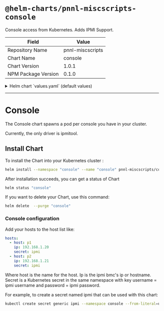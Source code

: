 # `@helm-charts/pnnl-miscscripts-console`

Console access from Kubernetes. Adds IPMI Support.

| Field               | Value            |
| ------------------- | ---------------- |
| Repository Name     | pnnl-miscscripts |
| Chart Name          | console          |
| Chart Version       | 1.0.1            |
| NPM Package Version | 0.1.0            |

<details>

<summary>Helm chart `values.yaml` (default values)</summary>

```yaml
# Default values for console.
# This is a YAML-formatted file.
# Declare variables to be passed into your templates.

ipmitool:
  server:
  prefix:
  repo:
  tag:
  pullPolicy: IfNotPresent

resources:
  {}
  # We usually recommend not to specify default resources and to leave this as a conscious
  # choice for the user. This also increases chances charts run on environments with little
  # resources, such as Minikube. If you do want to specify resources, uncomment the following
  # lines, adjust them as necessary, and remove the curly braces after 'resources:'.
  # limits:
  #  cpu: 100m
  #  memory: 128Mi
  # requests:
  #  cpu: 100m
  #  memory: 128Mi

nodeSelector: {}

tolerations: []
#- key: node-role.kubernetes.io/master
#  operator: Exists
#  effect: NoSchedule

affinity: {}

hosts: []
#- host:
#  ip:
#  secret:
```

</details>

---

# Console

The Console chart spawns a pod per console you have in your cluster.

Currently, the only driver is ipmitool.

## Install Chart

To install the Chart into your Kubernetes cluster :

```bash
helm install --namespace "console" --name "console" pnnl-miscscripts/console
```

After installation succeeds, you can get a status of Chart

```bash
helm status "console"
```

If you want to delete your Chart, use this command:

```bash
helm delete  --purge "console"
```

### Console configuration

Add your hosts to the host list like:

```yaml
hosts:
  - host: p1
    ip: 192.168.1.20
    secret: ipmi
  - host: p2
    ip: 192.168.1.21
    secret: ipmi
```

Where host is the name for the host. Ip is the ipmi bmc's ip or hostname. Secret is a Kubernetes secret in the same namespace with key username = ipmi username and password = ipmi password.

For example, to create a secret named ipmi that can be used with this chart:

```bash
kubectl create secret generic ipmi --namespace console --from-literal=username=ADMIN --from-literal=password=ADMIN
```
